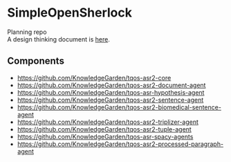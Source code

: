 # SimpleOpenSherlock
Planning repo<br/>
A design thinking document is [here](https://docs.google.com/document/d/1OIxdmAM1E5LG0iEFEgKmubQsQn0oGWK8h4FyDJYftmA/edit?usp=sharing).
## Components
* https://github.com/KnowledgeGarden/tqos-asr2-core
* https://github.com/KnowledgeGarden/tqos-asr2-document-agent
* https://github.com/KnowledgeGarden/tqos-asr-hypothesis-agent
* https://github.com/KnowledgeGarden/tqos-asr2-sentence-agent
* https://github.com/KnowledgeGarden/tqos-asr2-biomedical-sentence-agent
* https://github.com/KnowledgeGarden/tqos-asr2-triplizer-agent
* https://github.com/KnowledgeGarden/tqos-asr2-tuple-agent
* https://github.com/KnowledgeGarden/tqos-asr-spacy-agents
* https://github.com/KnowledgeGarden/tqos-asr2-processed-paragraph-agent
